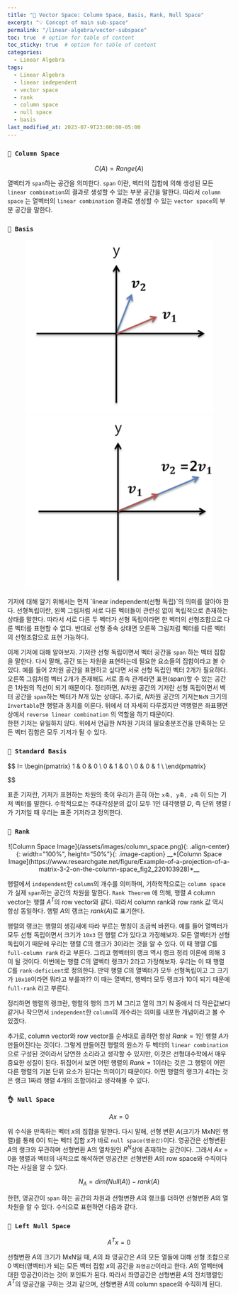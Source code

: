 ```yaml
---
title: "🔢 Vector Space: Column Space, Basis, Rank, Null Space"
excerpt: "💡 Concept of main sub-space"
permalink: "/linear-algebra/vector-subspace"
toc: true  # option for table of content
toc_sticky: true  # option for table of content
categories:
  - Linear Algebra
tags:
  - Linear Algebra
  - linear independent
  - vector space
  - rank
  - column space
  - null space
  - basis
last_modified_at: 2023-07-9T23:00:00-05:00
---
```


### `🔢 Column Space`

$$
C(A) = Range(A)
$$

열벡터가 `span`하는 공간을 의미한다. `span` 이란, 벡터의 집합에 의해 생성된 모든 `linear combination`의 결과로 생성할 수 있는 부분 공간을 말한다. 따라서 `column space` 는 열벡터의 `linear combination` 결과로 생성할 수 있는 `vector space`의 부분 공간을 말한다.
### `🍖 Basis`
<figure class="half">
  <a href="https://twlab.tistory.com/24"><img src="/assets/images/linear_independent.png" title="Linear Independent"></a>
  <a href="https://twlab.tistory.com/24"><img src="/assets/images/linear_dependent.png" title="Linear Independent"></a>
</figure>
기저에 대해 알기 위해서는 먼저 `linear independent(선형 독립)`의 의미를 알아야 한다. 선형독립이란, 왼쪽 그림처럼 서로 다른 벡터들이 관련성 없이 독립적으로 존재하는 상태를 말한다. 따라서 서로 다른 두 벡터가 선형 독립이라면 한 벡터의 선형조합으로 다른 벡터를 표현할 수 없다. 반대로 선형 종속 상태면 오른쪽 그림처럼 벡터를 다른 벡터의 선형조합으로 표현 가능하다.

이제 기저에 대해 알아보자. 기저란 선형 독립이면서 벡터 공간을 `span` 하는 벡터 집합을 말한다. 다시 말해, 공간 또는 차원을 표현하는데 필요한 요소들의 집합이라고 볼 수 있다. 예를 들어 2차원 공간을 표현하고 싶다면 서로 선형 독립인 벡터 2개가 필요하다. 오른쪽 그림처럼 벡터 2개가 존재해도 서로 종속 관계라면 표현(span)할 수 있는 공간은 1차원의 직선이 되기 때문이다. 정리하면, $N$차원 공간의 기저란 선형 독립이면서 벡터 공간을 `span`하는 벡터가 $N$개 있는 상태다. 추가로, $N$차원 공간의 기저는`NxN` 크기의 `Invertable`한 행렬과 동치를 이룬다. 뒤에서 더 자세히 다루겠지만 역행렬은 좌표평면 상에서 `reverse linear combination` 의 역할을 하기 때문이다.  
한편 기저는 유일하지 않다. 위에서 언급한 $N$차원 기저의 필요충분조건을 만족하는 모든 벡터 집합은 모두 기저가 될 수 있다.

### `🦴 Standard Basis`

$$
I= 
   \begin{pmatrix} 
   1 & 0 & 0  \\
   0 & 1 & 0  \\
   0 & 0 & 1  \\
   \end{pmatrix} 

$$

표준 기저란, 기저가 표현하는 차원의 축이 우리가 흔히 아는 `x축, y축, z축` 이 되는 기저 벡터를 말한다. 수학적으로는 주대각성분의 값이 모두 1인 대각행렬 $D$, 즉 단위 행렬 $I$가 기저일 때 우리는 표준 기저라고 정의한다.

### `🧮 Rank`

<p markdown="1" align="center">
![Column Space Image](/assets/images/column_space.png){: .align-center}{: width="100%", height="50%"}{: .image-caption}
__*[Column Space Image](https://www.researchgate.net/figure/Example-of-a-projection-of-a-matrix-3-2-on-the-column-space_fig2_220103928)*__
</p>

행렬에서 `independent`한 `column`의 개수를 의미하며, 기하학적으로는 `column space`가 실제 `span`하는 공간의 차원을 말한다. `Rank Theorem` 에 의해, 행렬 $A$ column vector는 행렬 $A^T$의 row vector와 같다. 따라서 column rank와 row rank 값 역시 항상 동일하다. 행렬 $A$의 랭크는 $rank(A)$로 표기한다. 

행렬의 랭크는 행렬의 생김새에 따라 부르는 명칭이 조금씩 바뀐다. 예를 들어 열벡터가 모두 선형 독립이면서 크기가 `10x3` 인 행렬 $C$가 있다고 가정해보자. 모든 열벡터가 선형 독립이기 때문에 우리는 행렬 $C$의 랭크가 3이라는 것을 알 수 있다. 이 때 행렬 $C$를  `full-column rank` 라고 부른다. 그리고 행벡터의 랭크 역시 랭크 정리 이론에 의해 3이 될 것이다. 이번에는 행렬 $C$의 열벡터 랭크가 2라고 가정해보자. 우리는 이 때 행렬 $C$를 `rank-deficient`로 정의한다. 만약 행렬 $C$의 열벡터가 모두 선형독립이고 그 크기가 `10x10`이라면 뭐라고 부를까?? 이 때는 열벡터, 행벡터 모두 랭크가 10이 되기 때문에 `full-rank` 라고 부른다.

정리하면 행렬의 랭크란, 행렬의 행의 크기 M 그리고 열의 크기 N 중에서 더 작은값보다 같거나 작으면서 `independent`한 `column`의 개수라는 의미를 내포한 개념이라고 볼 수 있겠다.

추가로, column vector와 row vector를 순서대로 곱하면 항상 $Rank = 1$인 행렬 $A$가 만들어진다는 것이다. 그렇게 만들어진 행렬의 원소가 두 벡터의 `linear combination`  으로 구성된 것이라서 당연한 소리라고 생각할 수 있지만, 이것은 선형대수학에서 매우 중요한 성질이 된다. 뒤집어서 보면 어떤 행렬의 $Rank=1$이라는 것은 그 행렬이 어떤 다른 행렬의 기본 단위 요소가 된다는 의미이기 때문이다. 어떤 행렬의 랭크가 4라는 것은 랭크 1짜리 행렬 4개의 조합이라고 생각해볼 수 있다. 

### `👌 Null Space`

$$
Ax=0
$$

위 수식을 만족하는 벡터 $x$의 집합을 말한다. 다시 말해, 선형 변환 $A$(크기가 MxN인 행렬)를 통해 0이 되는 벡터 집합 $x$가 바로 `null space(영공간)`이다. 영공간은 선형변환 $A$의 랭크와 무관하며 선형변환 A의 열차원인 $R^N$상에 존재하는 공간이다. 그래서 $Ax=0$을 행렬과 벡터의 내적으로 해석하면 영공간은 선형변환 $A$의 row space와 수직이다라는 사실을 알 수 있다.

$$
N_A = dim(Null(A)) - rank(A)
$$

한편, 영공간이 `span` 하는 공간의 차원과 션형변환 $A$의 랭크를 더하면 션형변환 $A$의 열차원을 알 수 있다. 수식으로 표현하면 다음과 같다.

### `🫲 Left Null Space`

$$
A^Tx=0
$$

선형변환 $A$의 크기가 MxN일 때, $A$의 좌 영공간은 $A$의 모든 열들에 대해 선형 조합으로 0 벡터(영벡터)가 되는 모든 벡터 집합 $x$의 공간을 `좌영공간`이라고 한다. $A$의 열벡터에 대한 영공간이라는 것이 포인트가 된다. 따라서 좌영공간은 선형변환 $A$의 전치행렬인 $A^T$의 영공간을 구하는 것과 같으며, 선형변환 $A$의 column space와 수직하게 된다.